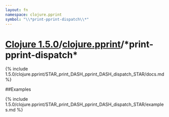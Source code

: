 ```yaml
---
layout: fn
namespace: clojure.pprint
symbol: "\\*print-pprint-dispatch\\*"
---
```


# [Clojure 1.5.0](../../)/[clojure.pprint](../)/\*print-pprint-dispatch\*

{% include 1.5.0/clojure.pprint/STAR_print_DASH_pprint_DASH_dispatch_STAR/docs.md %}

##Examples

{% include 1.5.0/clojure.pprint/STAR_print_DASH_pprint_DASH_dispatch_STAR/examples.md %}

